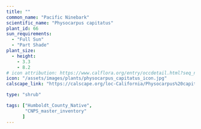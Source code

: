 ```yaml
---
title: ""
common_name: "Pacific Ninebark"
scientific_name: "Physocarpus capitatus"
plant_id: 66
sun_requirements:
  - "Full Sun"
  - "Part Shade"
plant_size:
  - height: 
    - 3.3
    - 8.2
# icon attribution: https://www.calflora.org/entry/occdetail.html?seq_num=gp18299 
icon: "/assets/images/plants/physocarpus_capitatus_icon.jpg"
calscape_link: "https://calscape.org/loc-California/Physocarpus%20capitatus(%20)"

type: "shrub"

tags: ["Humboldt_County_Native",
       "CNPS_master_inventory"
      ]
---
```


